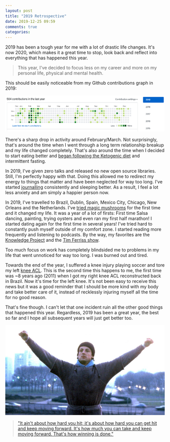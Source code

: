 ```yaml
---
layout: post
title: "2019 Retrospective"
date: 2019-12-25 09:59
comments: true
categories:
---
```


2019 has been a tough year for me with a lot of drastic life changes. It's now 2020, which makes it 
a great time to stop, look back and reflect into everything that has happened this year. 

> This year, I've decided to focus less on my career and more on my personal life, physical and mental 
health.


This should be easily noticeable from my Github contributions graph in 2019:

![2019-github-contributions](/images/2019/12/2019-github-activity.png) 

There's a sharp drop in activity around February/March. Not surprisingly, that's around the time when
I went through a long term relationship breakup and my life changed completely. That's also around 
the time when I decided to start eating better and [began following the Ketogenic diet](https://medium.com/@felipecsl/shedding-body-fat-by-eating-fat-f569579b5f48)
and intermittent fasting.

In 2019, I've given zero talks and released no new open source libraries. Still, I'm perfectly happy
with that. Doing this allowed me to redirect my energy to things that matter and have been neglected 
for way too long. I've started [journalling](https://bulletjournal.com/) consistently and sleeping 
better. As a result, I feel a lot less anxiety and am simply a happier person now.

In 2019, I've travelled to Brazil, Dublin, Spain, Mexico City, Chicago, New Orleans and the Netherlands. 
I've [tried magic mushrooms](/2019/10/27/my-psychedelic-retreat-experience.html) for the first time 
and it changed my life. It was a year of a lot of firsts: First time Salsa dancing, painting, 
trying oysters and even ran my first half marathon! I started dating again for the first time in 
several years! I've tried hard to constantly push myself outside of my comfort zone. I started reading 
more frequently and listening to podcasts. By the way, my favorites are the [Knowledge
Project](https://fs.blog/the-knowledge-project/) and the [Tim Ferriss show](https://tim.blog/podcast/).

Too much focus on work has completely blindsided me to problems in my life that went unnoticed for 
way too long. I was burned out and tired.

Towards the end of the year, I suffered a knee injury playing soccer and tore my left 
[knee ACL](https://www.mayoclinic.org/diseases-conditions/acl-injury/symptoms-causes/syc-20350738).
This is the second time this happens to me, the first time was ~8 years ago (2011) when I got my
right knee ACL reconstructed back in Brazil. Now it's time for the left knee. It's not been easy to 
receive this news but it was a good reminder that I should be more kind with my body and take better
care of it, instead of recklessly injuring myself all the time for no good reason.

That's fine though. I can't let that one incident ruin all the other good things that happened this year.
Regardless, 2019 has been a great year, the best so far and I hope all subsequent years will just get
better too.

![rocky](/images/2019/12/rocky.jpg)

> ["It ain't about how hard you hit; it's about how hard you can get hit and keep moving forward. 
It's how much you can take and keep moving forward. That's how winning is done."](https://www.youtube.com/watch?v=D_Vg4uyYwEk)